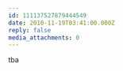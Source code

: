 ```yaml
---
id: 111137527879444549
date: 2010-11-19T03:41:00.000Z
reply: false
media_attachments: 0
---
```


tba ​​​​


